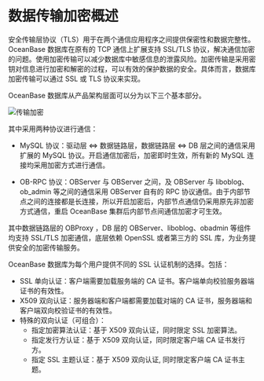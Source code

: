 # 数据传输加密概述

安全传输层协议（TLS）用于在两个通信应用程序之间提供保密性和数据完整性。OceanBase 数据库在原有的 TCP 通信上扩展支持 SSL/TLS 协议，解决通信加密的问题。使用加密传输可以减少数据库中敏感信息的泄露风险。加密传输是采用密钥对信息进行加密和解密的过程，可以有效的保护数据的安全。具体而言，数据库加密传输可以通过 SSL 或 TLS 协议来实现。

OceanBase 数据库从产品架构层面可以分为以下三个基本部分。

![传输加密](https://obbusiness-private.oss-cn-shanghai.aliyuncs.com/doc/img/observer-enterprise/V4.2.1/manage/transfer-encryption.png)

其中采用两种协议进行通信：

* MySQL 协议：驱动层 \<=\> 数据链路层，数据链路层 \<=\> DB 层之间的通信采用扩展的 MySQL 协议。开启通信加密后，加密即时生效，所有新的 MySQL 连接均采用加密方式进行通信。

* OB-RPC 协议：OBServer 与 OBServer 之间，及 OBServer 与 liboblog、ob_admin 等之间的通信采用 OBServer 自有的 RPC 协议通信。由于内部节点之间的连接都是长连接，所以开启加密后，内部节点通信仍采用原先非加密方式通信，重启 OceanBase 集群后内部节点间通信加密才可生效。

其中数据链路层的 OBProxy ，DB 层的 OBServer、liboblog、obadmin 等组件均支持 SSL/TLS 加密通信，底层依赖 OpenSSL 或者第三方的 SSL 库，为业务提供安全的加密传输服务。

OceanBase 数据库为每个用户提供不同的 SSL 认证机制的选择。包括：

* SSL 单向认证：客户端需要加载服务端的 CA 证书。客户端单向校验服务器端证书的有效性。
* X509 双向认证：服务器端和客户端都需要加载对端的 CA 证书，服务器端和客户端双向校验证书的有效性。
* 特殊的双向认证（可组合）：
  * 指定加密算法认证：基于 X509 双向认证，同时限定 SSL 加密算法。
  * 指定发行方认证：基于 X509 双向认证，同时限定客户端 CA 证书发行方。
  * 指定 SSL 主题认证：基于 X509 双向认证, 同时限定客户端 CA 证书主题。
